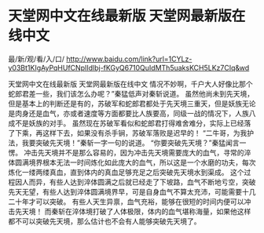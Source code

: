 # 天堂网中文在线最新版 天堂网最新版在线中文

最/新/观/看/入/口/ http://www.baidu.com/link?url=1CYLz-y03Bt1KIgAyPqHUfCNpIIdlbj-fKGyQ6710QuIdMTh5uaksKCH5LKz7CIq&wd

天堂网中文在线最新版 天堂网最新版在线中文
情况不妙啊，千户大人好像比那个蛇郎君差一些，我们该怎么办呢？”秦猛低声对秦斩说道。
    虽然他尚未到先天境，但是基本上的判断还是有的，苏破军和蛇郎君都处于先天境三重天，但是妖族无论是肉身还是血气，亦或者速度等方面都要比人族要高，同级一战的情况下，人族八成不是妖族的对手。
    虽然现在苏破军看似和蛇郎君打得难舍难分，实际上已经落了下乘，再这样下去，如果没有杀手锏，苏破军落败是迟早的！
    “二牛哥，为我护法，我要突破先天境！”秦斩一字一句的说道。
    “你要突破先天境？”秦猛闻言一愣。
    冲击先天境并不是那么容易的，因为冲击先天境需要庞大的血气，寻常的淬体圆满境界根本无法一时间炼化如此庞大的血气，所以这是一个水磨的功夫，每次炼化一缕两缕真血，直到体内的真血足够充足之后突破先天境水到渠成。
    这个过程因人而异，有些人达到淬体圆满之后就已经走了下坡路，血气不断地亏空，突破先天无望，有些人达到淬体圆满境界早，可是自身血气不算太充沛，可能需要十几二十年才可以突破。
    有些人天生异禀，血气充裕，能够在很短的时间内便可以冲击先天境！
    而秦斩在淬体境打破了人体极限，体内的血气堪称海量，如果他这样都不可以突破先天境，那么估计也不会有人能够突破先天境了。
